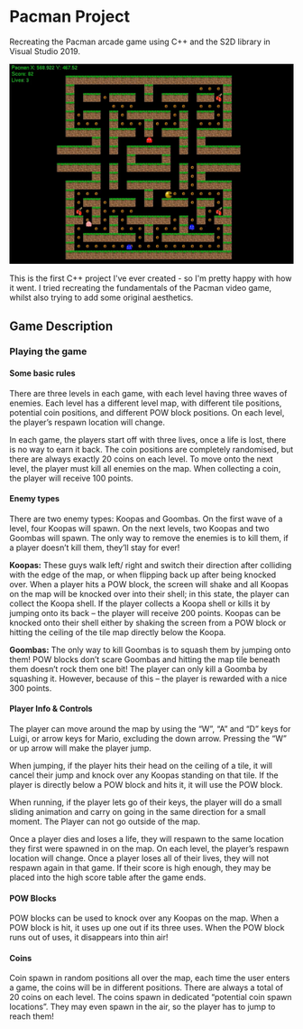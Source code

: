 # Pacman Project

Recreating the Pacman arcade game using C++ and the S2D library in Visual Studio 2019.

![My Pacman Project](https://github.com/WedgeManWik/Pacman-Readme-Website/blob/master/PacmanImg1.png?raw=true)

This is the first C++ project I've ever created - so I'm pretty happy with how it went. I tried recreating the fundamentals of the Pacman video game, whilst also trying to add some original aesthetics.

## Game Description 

### Playing the game

#### Some basic rules

There are three levels in each game, with each level having three waves of enemies. Each level has a different level map, with different tile positions, potential coin positions, and different POW block positions. On each level, the player’s respawn location will change.

In each game, the players start off with three lives, once a life is lost, there is no way to earn it back. The coin positions are completely randomised, but there are always exactly 20 coins on each level. To move onto the next level, the player must kill all enemies on the map. When collecting a coin, the player will receive 100 points.

#### Enemy types

There are two enemy types: Koopas and Goombas. 
On the first wave of a level, four Koopas will spawn. On the next levels, two Koopas and two Goombas will spawn. The only way to remove the enemies is to kill them, if a player doesn’t kill them, they’ll stay for ever!

**Koopas:** These guys walk left/ right and switch their direction after colliding with the edge of the map, or when flipping back up after being knocked over. When a player hits a POW block, the screen will shake and all Koopas on the map will be knocked over into their shell; in this state, the player can collect the Koopa shell. If the player collects a Koopa shell or kills it by jumping onto its back – the player will receive 200 points. Koopas can be knocked onto their shell either by shaking the screen from a POW block or hitting the ceiling of the tile map directly below the Koopa.

**Goombas:** The only way to kill Goombas is to squash them by jumping onto them! POW blocks don’t scare Goombas and hitting the map tile beneath them doesn’t rock them one bit! The player can only kill a Goomba by squashing it. However, because of this – the player is rewarded with a nice 300 points.

#### Player Info & Controls

The player can move around the map by using the “W”, “A” and “D” keys for Luigi, or arrow keys for Mario, excluding the down arrow. Pressing the “W” or up arrow will make the player jump. 

When jumping, if the player hits their head on the ceiling of a tile, it will cancel their jump and knock over any Koopas standing on that tile. If the player is directly below a POW block and hits it, it will use the POW block. 

When running, if the player lets go of their keys, the player will do a small sliding animation and carry on going in the same direction for a small moment. The Player can not go outside of the map.

Once a player dies and loses a life, they will respawn to the same location they first were spawned in on the map. On each level, the player’s respawn location will change. Once a player loses all of their lives, they will not respawn again in that game. If their score is high enough, they may be placed into the high score table after the game ends.

#### POW Blocks

POW blocks can be used to knock over any Koopas on the map. When a POW block is hit, it uses up one out if its three uses. When the POW block runs out of uses, it disappears into thin air!

#### Coins

Coin spawn in random positions all over the map, each time the user enters a game, the coins will be in different positions. There are always a total of 20 coins on each level. The coins spawn in dedicated “potential coin spawn locations”. They may even spawn in the air, so the player has to jump to reach them! 

 
